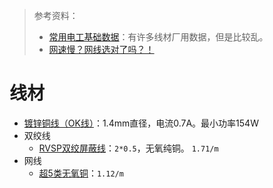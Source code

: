 > 参考资料：
>
> - [常用电工基础数据](https://sj.ruc.edu.cn/jxtjbz/fwywnew/jxfw/cysjnew/6af5ed6a127941a0855e5bf937691a07.htm)：有许多线材厂用数据，但是比较乱。
> - [网速慢？网线选对了吗？！](https://mp.weixin.qq.com/s/KSokg1n1KLtf0b-EiCSbKw)

# 线材

- [镀锌铜线（OK线）](https://item.taobao.com/item.htm?spm=a1z10.5-c-s.w4002-14479784354.54.3166d367HjTJpw&id=652814847666)：1.4mm直径，电流0.7A。最小功率154W
- 双绞线
  - [RVSP双绞屏蔽线](https://detail.tmall.com/item.htm?spm=a230r.1.14.22.45f66e0dtKYNh3&id=631672823294&ns=1&abbucket=20&skuId=4750508509201)：`2*0.5`，无氧纯铜。 `1.71/m`
- 网线
  - [超5类无氧铜](https://item.taobao.com/item.htm?spm=a230r.1.14.18.3b801697mr7zhA&id=644627912415&ns=1&abbucket=20#detail)：`1.12/m`

 
